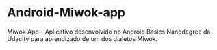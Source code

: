 # Android-Miwok-app
Miwok App - Aplicativo desenvolvido no Android Basics Nanodegree da Udacity para aprendizado de um dos dialetos Miwok.
